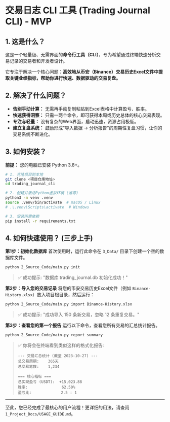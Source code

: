 # 交易日志 CLI 工具 (Trading Journal CLI) - MVP

## 1. 这是什么？

这是一个轻量级、无需界面的**命令行工具（CLI）**，专为希望通过终端快速分析交易记录的交易者和开发者设计。

它专注于解决一个核心问题：**高效地从币安（Binance）交易历史Excel文件中提取关键业绩指标，帮助你进行快速、数据驱动的交易复盘。**

## 2. 解决了什么问题？

- **告别手动计算：** 无需再手动复制粘贴到Excel表格中计算盈亏、胜率。
- **快速获得洞察：** 只需一两个命令，即可获得本周或历史总体的核心交易表现。
- **专注与轻量：** 没有复杂的Web界面，启动迅速，资源占用极低。
- **建立复盘系统：** 鼓励形成"导入数据 -> 分析报告"的周期性复盘习惯，让你的交易系统不断进化。

## 3. 如何安装？

**前提：** 您的电脑已安装 Python 3.8+。

```bash
# 1. 克隆项目到本地
git clone <项目仓库地址>
cd trading_journal_cli

# 2. 创建并激活Python虚拟环境 (推荐)
python3 -m venv .venv
source .venv/bin/activate  # macOS / Linux
# .\.venv\Scripts\activate  # Windows

# 3. 安装所需依赖
pip install -r requirements.txt
```

## 4. 如何快速使用？ (三步上手)

**第1步：初始化数据库**
首次使用时，运行此命令在 `3_Data/` 目录下创建一个空的数据库文件。
```bash
python 2_Source_Code/main.py init
```
> ✅ 成功提示: "数据库 trading_journal.db 初始化成功！"

**第2步：导入您的交易记录**
将您的币安交易历史Excel文件（例如 `Binance-History.xlsx`）放入项目根目录，然后运行：
```bash
python 2_Source_Code/main.py import Binance-History.xlsx
```
> ✅ 成功提示: "成功导入 150 条新交易，忽略 12 条重复交易。"

**第3步：查看您的第一个报告**
运行以下命令，查看您所有交易的汇总统计报告。
```bash
python 2_Source_Code/main.py report summary
```
> ✅ 你将会在终端看到类似这样的格式化报告:
> ```
> --- 交易汇总统计 (截至 2023-10-27) ---
> 总交易周期:    365天
> 总交易笔数:    1,234
>
> === 核心指标 ===
> 总实现盈亏 (USDT):  +15,023.88
> 胜率:               62.50%
> 盈亏比:             2.5 : 1
> ```

---
至此，您已经完成了最核心的用户流程！更详细的用法，请查阅 `1_Project_Docs/USAGE_GUIDE.md`。 